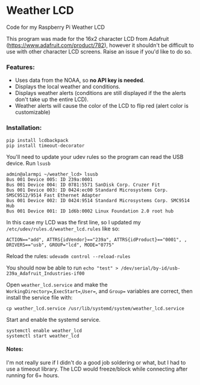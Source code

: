 # Weather LCD
Code for my Raspberry Pi Weather LCD  

This program was made for the 16x2 character LCD from Adafruit (https://www.adafruit.com/product/782), however it shouldn't be difficult to use with other character LCD screens. Raise an issue if you'd like to do so. 

### Features:
- Uses data from the NOAA, so **no API key is needed**. 
- Displays the local weather and conditions.
- Displays weather alerts (conditions are still displayed if the the alerts don't take up the entire LCD).
- Weather alerts will cause the color of the LCD to flip red (alert color is customizable)





### Installation:
```git clone https://github.com/Cightline/weather_lcd.git
pip install lcdbackpack
pip install timeout-decorator
```

You'll need to update your udev rules so the program can read the USB device. 
Run `lsusb`
```
admin@alarmpi ~/weather_lcd> lsusb
Bus 001 Device 005: ID 239a:0001  
Bus 001 Device 004: ID 0781:5571 SanDisk Corp. Cruzer Fit
Bus 001 Device 003: ID 0424:ec00 Standard Microsystems Corp. SMSC9512/9514 Fast Ethernet Adapter
Bus 001 Device 002: ID 0424:9514 Standard Microsystems Corp. SMC9514 Hub
Bus 001 Device 001: ID 1d6b:0002 Linux Foundation 2.0 root hub
```

In this case my LCD was the first line, so I updated my `/etc/udev/rules.d/weather_lcd.rules` like so: 

```
ACTION=="add", ATTRS{idVendor}=="239a", ATTRS{idProduct}=="0001", , DRIVERS=="usb", GROUP="lcd", MODE="0775"
```

Reload the rules: `udevadm control --reload-rules`

You should now be able to run `echo "test" > /dev/serial/by-id/usb-239a_Adafruit_Industries-if00`

Open `weather_lcd.service` and make the `WorkingDirectory=`,`ExecStart=`,`User=`, and `Group=` variables are correct, then install the service file with:

```
cp weather_lcd.service /usr/lib/systemd/system/weather_lcd.service
``` 

Start and enable the systemd service. 
```
systemctl enable weather_lcd
systemctl start weather_lcd
```


#### Notes:

I'm not really sure if I didn't do a good job soldering or what, but I had to use a timeout library. The LCD would freeze/block while connecting after running for 6+ hours. 
